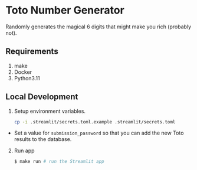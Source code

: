 # Toto Number Generator
Randomly generates the magical 6 digits that might make you rich (probably not).

## Requirements
1. make
2. Docker
3. Python3.11

## Local Development
1. Setup environment variables.
    ```sh
    cp -i .streamlit/secrets.toml.example .streamlit/secrets.toml
    ```
- Set a value for `submission_password` so that you can add the new Toto results to the database.

2. Run app
    ```sh
    $ make run # run the Streamlit app
    ```
